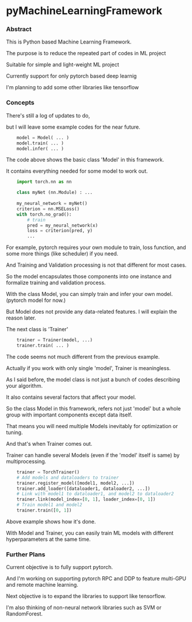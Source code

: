 # pyMachineLearningFramework

### Abstract

This is Python based Machine Learning Framework.

The purpose is to reduce the repeated part of codes in ML project

Suitable for simple and light-weight ML project

Currently support for only pytorch based deep learnig

I'm planning to add some other libraries like tensorflow


### Concepts

There's still a log of updates to do,

but I will leave some example codes for the near future.

```python
    model = Model( ... )
    model.train( ... )
    model.infer( ... )
```

The code above shows the basic class 'Model' in this framework.

It contains everything needed for some model to work out.

```python
    import torch.nn as nn

    class myNet (nn.Module) : ...
    
    my_neural_network = myNet()
    criterion = nn.MSELoss()
    with torch.no_grad():
        # train
        pred = my_neural_network(x)
        loss = criterion(pred, y)
        ...
```

For example, pytorch requires your own module to train, loss function, and some more things (like scheduler) if you need.

And Training and Validation processing is not that different for most cases.

So the model encapsulates those components into one instance and formalize training and validation process.

With the class Model, you can simply train and infer your own model. (pytorch model for now.)

But Model does not provide any data-related features. I will explain the reason later.


The next class is 'Trainer'

```python
    trainer = Trainer(model, ...)
    trainer.train( ... )
```

The code seems not much different from the previous example.

Actually if you work with only single 'model', Trainer is meaningless.

As I said before, the model class is not just a bunch of codes describing your algorithm.

It also contains several factors that affect your model.

So the class Model in this framework, refers not just 'model' but a whole group with important components except data itself.

That means you will need multiple Models inevitably for optimization or tuning.

And that's when Trainer comes out.

Trainer can handle several Models (even if the 'model' itself is same) by multiprocessing.

```python
    trainer = TorchTrainer()
    # Add models and dataloaders to trainer
    trainer.register_model([model1, model2, ...])
    trainer.add_loader([dataloader1, dataloader2, ...])
    # Link with model1 to dataloader1, and model2 to dataloader2
    trainer.link(model_index=[0, 1], loader_index=[0, 1])
    # Train model1 and model2
    trainer.train([0, 1])
```

Above example shows how it's done.

With Model and Trainer, you can easily train ML models with different hyperparameters at the same time.

### Further Plans

Current objective is to fully support pytorch.

And I'm working on supporting pytorch RPC and DDP to feature multi-GPU and remote machine learning.

Next objective is to expand the libraries to support like tensorflow.

I'm also thinking of non-neural network libraries such as SVM or RandomForest.
